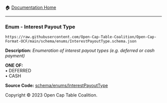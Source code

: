 :house: [Documentation Home](../../../README.md)

---

### Enum - Interest Payout Type

`https://raw.githubusercontent.com/Open-Cap-Table-Coalition/Open-Cap-Format-OCF/main/schema/enums/InterestPayoutType.schema.json`

**Description:** _Enumeration of interest payout types (e.g. deferred or cash payment)_

**ONE OF:**</br>&bull; DEFERRED </br>&bull; CASH

**Source Code:** [schema/enums/InterestPayoutType](../../../../schema/enums/InterestPayoutType.schema.json)

Copyright © 2023 Open Cap Table Coalition.
